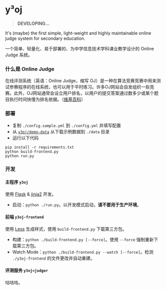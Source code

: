 # y³oj

> **DEVELOPING...**

It's (maybe) the first simple, light-weight and highly maintainable online judge system for secondary education.

一个简单、轻量化、易于部署的、为中学信息技术学科课业教学设计的 Online Judge 系统。

### 什么是 Online Judge

在线评测系统（英语：Online Judge，缩写 OJ）是一种在算法竞赛竞赛中用来测试参赛程序的在线系统，也可以用于平时练习。许多OJ网站会自发组织一些竞赛。此外，OJ网站通常会设立用户排名，以用户的提交答案通过数多少或某个题目执行时间快慢为排名依据。（[维基百科](https://zh.wikipedia.org/wiki/%E5%9C%A8%E7%BA%BF%E8%AF%84%E6%B5%8B%E7%B3%BB%E7%BB%9F)）

### 部署

* 复制 `./config.sample.yml` 到 `./config.yml` 并填写配置
* 从 [`y3oj/demo-data`](//github.com/y3oj/demo-data) 从下载示例数据到 `./data` 目录
* 运行以下代码

```shell
pip install -r requirements.txt
python build-frontend.py
python run.py
```

### 开发

#### 主程序 `y3oj`

使用 [Flask](https://flask.palletsprojects.com/en/2.0.x/) & [jinja2](https://jinja.palletsprojects.com/en/3.0.x/) 开发。

* 启动：`python ./run.py`。以开发模式启动，**请不要用于生产环境**。

#### 前端 `y3oj-frontend`

使用 [Less](https://lesscss.org/) 生成样式，使用 `build-frontend.py` 下载第三方包。

* 构建：`python ./build-frontend.py [--force]`。使用 `--force` 强制重新下载第三方包。
* Watch Mode：`python ./build-frontend.py --watch [--force]`。检测 `./y3oj-frontend` 的文件更改并自动重建。

#### 评测服务 `y3oj=judger`

咕咕咕。
